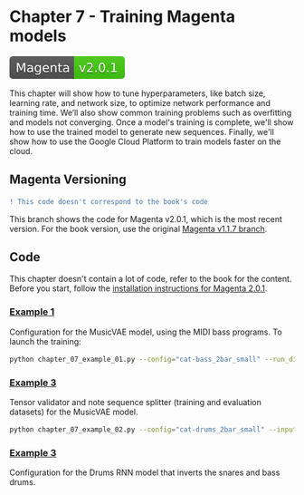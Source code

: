 # Chapter 7 - Training Magenta models

[![Magenta Version 2.0.1](../docs/magenta-v2.0.1-badge.svg)](https://github.com/magenta/magenta/releases/tag/2.0.1)

This chapter will show how to tune hyperparameters, like batch size, learning rate, and network size, to optimize network performance and training time. We’ll also show common training problems such as overfitting and models not converging. Once a model's training is complete, we'll show how to use the trained model to generate new sequences. Finally, we'll show how to use the Google Cloud Platform to train models faster on the cloud.

## Magenta Versioning

```diff
! This code doesn't correspond to the book's code
```

This branch shows the code for Magenta v2.0.1, which is the most recent version. For the book version, use the original [Magenta v1.1.7 branch](https://github.com/PacktPublishing/hands-on-music-generation-with-magenta/tree/master/Chapter07).

## Code

This chapter doesn't contain a lot of code, refer to the book for the content. Before you start, follow the [installation instructions for Magenta 2.0.1](https://github.com/PacktPublishing/hands-on-music-generation-with-magenta/tree/master/Chapter01#installing-magenta).

### [Example 1](chapter_07_example_01.py)

Configuration for the MusicVAE model, using the MIDI bass programs. To launch the training:

```bash
python chapter_07_example_01.py --config="cat-bass_2bar_small" --run_dir="..."
```

### [Example 3](chapter_07_example_02.py)

Tensor validator and note sequence splitter (training and evaluation datasets) for the MusicVAE model.

```bash
python chapter_07_example_02.py --config="cat-drums_2bar_small" --input="notesequences.tfrecord" --output_dir="sequence_examples"
```

### [Example 3](chapter_07_example_03.py)

Configuration for the Drums RNN model that inverts the snares and bass drums.
